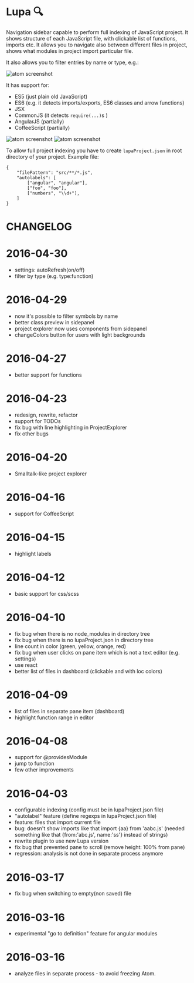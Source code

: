 # Lupa 🔍

Navigation sidebar capable to perform full indexing of JavaScript project. It shows structure of each JavaScript file, with clickable list of functions, imports etc. It allows you to navigate also between different files in project, shows what modules in project import particular file.

It also allows you to filter entries by name or type, e.g.:

![atom screenshot](https://raw.githubusercontent.com/hex13/atom-lupa/master/screenshot-3.png)

It has support for:

* ES5 (just plain old JavaScript)
* ES6 (e.g. it detects imports/exports, ES6 classes and arrow functions)
* JSX  
* CommonJS (it detects `require(...)`s ) 
* AngularJS (partially)
* CoffeeScript (partially)


![atom screenshot](https://raw.githubusercontent.com/hex13/atom-lupa/master/screenshot-1.png)
![atom screenshot](https://raw.githubusercontent.com/hex13/atom-lupa/master/screenshot-2.png)

To allow full project indexing you have to create `lupaProject.json` in root directory of your project. Example file:
```
{
    "filePattern": "src/**/*.js",
    "autolabels": [
        ["angular", "angular"],
        ["foo", "foo"],
        ["numbers", "\\d+"],
    ]
}
```

# CHANGELOG
# 2016-04-30
* settings: autoRefresh(on/off)
* filter by type (e.g. type:function)

# 2016-04-29
* now it's possible to filter symbols by name
* better class preview in sidepanel
* project explorer now uses components from sidepanel
* changeColors button for users with light backgrounds 

# 2016-04-27
* better support for functions

# 2016-04-23
* redesign, rewrite, refactor
* support for TODOs
* fix bug with line highlighting in ProjectExplorer
* fix other bugs

# 2016-04-20
* Smalltalk-like project explorer

# 2016-04-16
* support for CoffeeScript

# 2016-04-15
* highlight labels

# 2016-04-12
* basic support for css/scss

# 2016-04-10
* fix bug when there is no node_modules in directory tree
* fix bug when there is no lupaProject.json in directory tree
* line count in color (green, yellow, orange, red)
* fix bug when user clicks on pane item which is not a text editor (e.g. settings)
* use react
* better list of files in dashboard (clickable and with loc colors)
# 2016-04-09

* list of files in separate pane item (dashboard)
* highlight function range in editor

# 2016-04-08

* support for @providesModule
* jump to function
* few other improvements

# 2016-04-03

* configurable indexing (config must be in lupaProject.json file)
* "autolabel" feature (define regexps in lupaProject.json file)
* feature: files that import current file
* bug: doesn't show imports like that import {aa} from 'aabc.js' (needed something like that  {from:'abc.js', name:'ss'} instead of strings)
* rewrite plugin to use new Lupa version
* fix bug that prevented pane to scroll (remove height: 100% from pane)
* regression: analysis is not done in separate process anymore

# 2016-03-17
* fix bug when switching to empty(non saved) file

# 2016-03-16
* experimental "go to definition" feature for angular modules

# 2016-03-16

* analyze files in separate process - to avoid freezing Atom.
